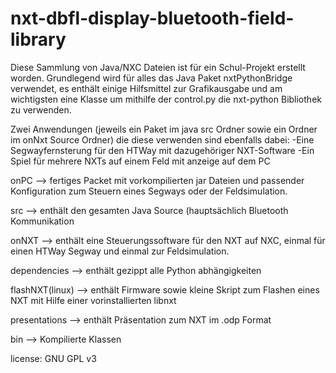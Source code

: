 nxt-dbfl-display-bluetooth-field-library
========

Diese Sammlung von Java/NXC Dateien ist für ein Schul-Projekt erstellt worden.
Grundlegend wird für alles das Java Paket nxtPythonBridge verwendet,
es enthält einige Hilfsmittel zur Grafikausgabe 
und am wichtigsten eine Klasse um mithilfe der 
control.py die nxt-python Bibliothek zu verwenden.

Zwei Anwendungen  (jeweils ein Paket im java src Ordner 
sowie ein Ordner im onNxt Source Ordner) 
die diese verwenden sind ebenfalls dabei:
-Eine Segwayfernsterung für den HTWay mit dazugehöriger NXT-Software
-Ein Spiel für mehrere NXTs auf einem Feld mit anzeige auf dem PC


onPC --> fertiges Packet mit vorkompilierten jar Dateien und passender Konfiguration zum Steuern eines Segways oder der Feldsimulation.

src --> enthält den gesamten Java Source (hauptsächlich Bluetooth Kommunikation

onNXT --> enthält eine Steuerungssoftware für den NXT auf NXC, einmal für einen HTWay Segway und einmal zur Feldsimulation.

dependencies --> enthält gezippt alle Python abhängigkeiten

flashNXT(linux) --> enthält Firmware sowie kleine Skript zum Flashen eines NXT mit Hilfe einer vorinstallierten libnxt

presentations --> enthält Präsentation zum NXT im .odp Format

bin --> Kompilierte Klassen

license: GNU GPL v3
